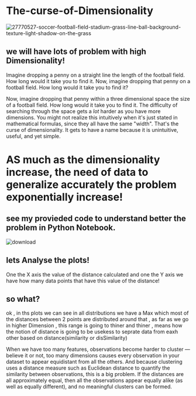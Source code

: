 # The-curse-of-Dimensionality
![27770527-soccer-football-field-stadium-grass-line-ball-background-texture-light-shadow-on-the-grass](https://user-images.githubusercontent.com/45369296/113853593-1e112880-979e-11eb-8f85-47a801f82cd5.jpg)

## we will have lots of problem with high Dimensionality!
Imagine dropping a penny on a straight line the length of the football field. How long would it take you to find it.
Now, imagine dropping that penny on a football field. How long would it take you to find it?

Now, imagine dropping that penny within a three dimensional space the size of a football field. How long would it take you to find it.
The difficulty of searching through the space gets a *lot* harder as you have more dimensions. You might not realize this intuitively when it's just stated in mathematical formulas, since they all have the same "width". That's the curse of dimensionality. It gets to have a name because it is unintuitive, useful, and yet simple.

# AS much as the dimensionality increase, the need of data to generalize accurately the problem exponentially increase!
## see my provieded code to understand better the problem in Python Notebook.
![download](https://user-images.githubusercontent.com/45369296/113876593-2bd3a780-97b8-11eb-80b3-99f7841bfc0c.png)

## lets Analyse the plots!
One the X axis the value of the distance calculated and one the Y axis we have how many data points that have this value of the distance!
## so what?
ok , in ths plots we can see in all distributions we have a Max which most of the distances between 2 points are distributed around that , as far as we go in higher Dimension , this range is going to thiner and thiner , means how the notion of distance is going to be usekess to seprate data from eaxh other based on distance(similarity or disSimilarity)

When we have too many features, observations become harder to cluster — believe it or not, too many dimensions causes every observation in your dataset to appear equidistant from all the others. And because clustering uses a distance measure such as Euclidean distance to quantify the similarity between observations, this is a big problem. If the distances are all approximately equal, then all the observations appear equally alike (as well as equally different), and no meaningful clusters can be formed.
